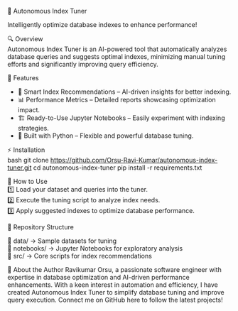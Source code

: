 🚀 Autonomous Index Tuner  

Intelligently optimize database indexes to enhance performance!

🔍 Overview  
Autonomous Index Tuner is an AI-powered tool that automatically analyzes database queries and suggests optimal indexes, minimizing manual tuning efforts and significantly improving query efficiency.  

🌟 Features  
- 🤖 Smart Index Recommendations – AI-driven insights for better indexing.  
- 📊 Performance Metrics – Detailed reports showcasing optimization impact.  
- 🏗️ Ready-to-Use Jupyter Notebooks – Easily experiment with indexing strategies.  
- 🐍 Built with Python – Flexible and powerful database tuning.  

⚡ Installation  
bash
git clone https://github.com/Orsu-Ravi-Kumar/autonomous-index-tuner.git
cd autonomous-index-tuner
pip install -r requirements.txt


🚀 How to Use  
1️⃣ Load your dataset and queries into the tuner.  
2️⃣ Execute the tuning script to analyze index needs.  
3️⃣ Apply suggested indexes to optimize database performance.  

📁 Repository Structure  

📂 data/       -> Sample datasets for tuning  
📂 notebooks/  -> Jupyter Notebooks for exploratory analysis  
📂 src/        -> Core scripts for index recommendations  

👤 About the Author
Ravikumar Orsu, a passionate software engineer with expertise in database optimization and AI-driven performance enhancements. 
With a keen interest in automation and efficiency, I have created Autonomous Index Tuner to simplify database tuning and improve query execution. 
Connect me on GitHub here to follow the latest projects!
